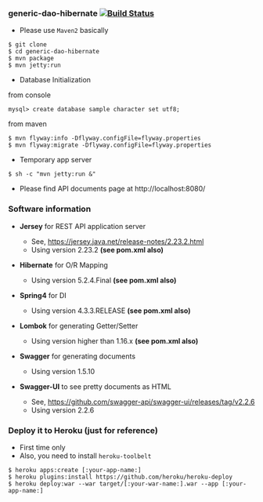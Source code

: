 ### generic-dao-hibernate [![Build Status](https://travis-ci.org/Hiroyuki-Nagata/generic-dao-hibernate.svg?branch=master)](https://travis-ci.org/Hiroyuki-Nagata/generic-dao-hibernate)

* Please use `Maven2` basically

```
$ git clone 
$ cd generic-dao-hibernate
$ mvn package
$ mvn jetty:run
```

* Database Initialization

from console

```
mysql> create database sample character set utf8;
```

from maven

```
$ mvn flyway:info -Dflyway.configFile=flyway.properties
$ mvn flyway:migrate -Dflyway.configFile=flyway.properties
```

* Temporary app server
```
$ sh -c "mvn jetty:run &"
```

* Please find API documents page at http://localhost:8080/

### Software information

* **Jersey** for REST API application server

    * See, https://jersey.java.net/release-notes/2.23.2.html
    * Using version 2.23.2 **(see pom.xml also)**

* **Hibernate** for O/R Mapping

    * Using version 5.2.4.Final **(see pom.xml also)**

* **Spring4** for DI

    * Using version 4.3.3.RELEASE **(see pom.xml also)**

* **Lombok** for generating Getter/Setter

    * Using version higher than 1.16.x **(see pom.xml also)**

* **Swagger** for generating documents

    * Using version 1.5.10

* **Swagger-UI** to see pretty documents as HTML

    * See, https://github.com/swagger-api/swagger-ui/releases/tag/v2.2.6
    * Using version 2.2.6

### Deploy it to Heroku (just for reference)

* First time only
* Also, you need to install `heroku-toolbelt`

```
$ heroku apps:create [:your-app-name:]
$ heroku plugins:install https://github.com/heroku/heroku-deploy
$ heroku deploy:war --war target/[:your-war-name:].war --app [:your-app-name:]
```
